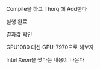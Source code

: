 Compile을 하고 Thorq 에 Add한다

실행 완료 

결과값 확인


GPU1080 대신 GPU-7970으로 해보자


Intel Xeon을 썻다는 내용이 나온다




